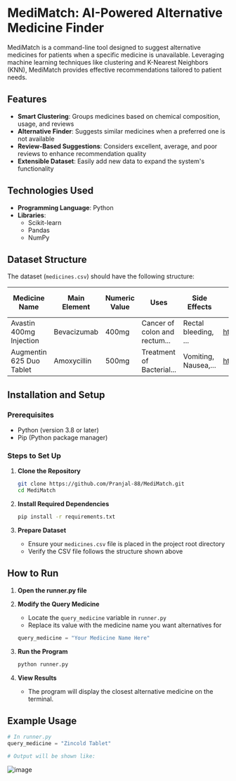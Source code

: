 # **MediMatch: AI-Powered Alternative Medicine Finder**

MediMatch is a command-line tool designed to suggest alternative medicines for patients when a specific medicine is unavailable. Leveraging machine learning techniques like clustering and K-Nearest Neighbors (KNN), MediMatch provides effective recommendations tailored to patient needs.

## **Features**

- **Smart Clustering**: Groups medicines based on chemical composition, usage, and reviews
- **Alternative Finder**: Suggests similar medicines when a preferred one is not available
- **Review-Based Suggestions**: Considers excellent, average, and poor reviews to enhance recommendation quality
- **Extensible Dataset**: Easily add new data to expand the system's functionality

## **Technologies Used**

- **Programming Language**: Python
- **Libraries**:
  - Scikit-learn
  - Pandas
  - NumPy

## **Dataset Structure**

The dataset (`medicines.csv`) should have the following structure:

| Medicine Name | Main Element | Numeric Value | Uses | Side Effects | Image URL | Manufacturer | Excellent Review % | Average Review % | Poor Review % |
|--------------|--------------|---------------|------|--------------|-----------|--------------|-------------------|-----------------|---------------|
| Avastin 400mg Injection | Bevacizumab | 400mg | Cancer of colon and rectum... | Rectal bleeding, ... | https://onemg.gumlet.io/l_watermark_346,w... | Roche Products India Pvt Ltd | 22 | 56 | 22 |
| Augmentin 625 Duo Tablet | Amoxycillin | 500mg | Treatment of Bacterial... | Vomiting, Nausea,... | https://onemg.gumlet.io/l_watermark_346,w... | Glaxo SmithKline Pharmaceuticals | 47 | 35 | 18 |

## **Installation and Setup**

### Prerequisites
- Python (version 3.8 or later)
- Pip (Python package manager)

### Steps to Set Up

1. **Clone the Repository**
   ```bash
   git clone https://github.com/Pranjal-88/MediMatch.git
   cd MediMatch
   ```

2. **Install Required Dependencies**
   ```bash
   pip install -r requirements.txt
   ```

3. **Prepare Dataset**
   - Ensure your `medicines.csv` file is placed in the project root directory
   - Verify the CSV file follows the structure shown above

## **How to Run**

1. **Open the runner.py file**

2. **Modify the Query Medicine**
   - Locate the `query_medicine` variable in `runner.py`
   - Replace its value with the medicine name you want alternatives for
   ```python
   query_medicine = "Your Medicine Name Here"
   ```

3. **Run the Program**
   ```bash
   python runner.py
   ```

4. **View Results**
   - The program will display the closest alternative medicine on the terminal.


## **Example Usage**

```python
# In runner.py
query_medicine = "Zincold Tablet"

# Output will be shown like:
```
![image](https://github.com/user-attachments/assets/14e773a3-96f0-4048-9139-d075db3f2c13)

